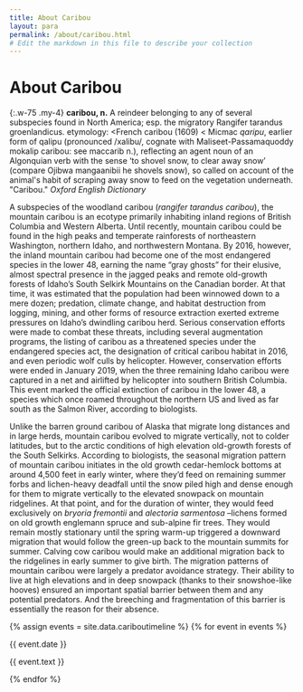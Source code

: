 ```yaml
---
title: About Caribou
layout: para
permalink: /about/caribou.html
# Edit the markdown in this file to describe your collection
---
```

<style>table tr td:first-child{width:400px}</style>

# About Caribou


{:.w-75 .my-4}
**caribou, n.** A reindeer belonging to any of several subspecies found in North America; esp. the migratory Rangifer tarandus groenlandicus.
etymology: <French caribou (1609) < Micmac *qaripu*, earlier form of qalipu (pronounced /xalibu/, cognate with Maliseet-Passamaquoddy mokalip caribou: see maccarib n.), reflecting an agent noun of an Algonquian verb with the sense ‘to shovel snow, to clear away snow’ (compare Ojibwa mangaanibii he shovels snow), so called on account of the animal's habit of scraping away snow to feed on the vegetation underneath. "Caribou." *Oxford English Dictionary*



A subspecies of the woodland caribou (*rangifer tarandus caribou*), the mountain caribou is an ecotype primarily inhabiting inland regions of British Columbia and Western Alberta. Until recently, mountain caribou could be found in the high peaks and temperate rainforests of northeastern Washington, northern Idaho, and northwestern Montana.  By 2016, however, the inland mountain caribou had become one of the most endangered species in the lower 48, earning the name “gray ghosts” for their elusive, almost spectral presence in the jagged peaks and remote old-growth forests of Idaho’s South Selkirk Mountains on the Canadian border. At that time, it was estimated that the population had been winnowed down to a mere dozen; predation, climate change, and habitat destruction from logging, mining, and other forms of resource extraction exerted extreme pressures on Idaho’s dwindling caribou herd. Serious conservation efforts were made to combat these threats, including several augmentation programs, the listing of caribou as a threatened species under the endangered species act, the designation of critical caribou habitat in 2016, and even periodic wolf culls by helicopter.  However, conservation efforts were ended in January 2019, when the three remaining Idaho caribou were captured in a net and airlifted by helicopter into southern British Columbia. This event marked the official extinction of caribou in the lower 48, a species which once roamed throughout the northern US and lived as far south as the Salmon River, according to biologists.  


Unlike the barren ground caribou of Alaska that migrate long distances and in large herds, mountain caribou evolved to migrate vertically, not to colder latitudes, but to the arctic conditions of high elevation old-growth forests of the South Selkirks. According to biologists, the seasonal migration pattern of mountain caribou initiates in the old growth cedar-hemlock bottoms at around 4,500 feet in early winter, where they’d feed on remaining summer forbs and lichen-heavy deadfall until the snow piled high and dense enough for them to migrate vertically to the elevated snowpack on mountain ridgelines. At that point, and for the duration of winter, they would feed exclusively on *bryoria fremontii* and *alectoria sarmentosa* –lichens formed on old growth englemann spruce and sub-alpine fir trees. They would remain mostly stationary until the spring warm-up triggered a downward migration that would follow the green-up back to the mountain summits for summer. Calving cow caribou would make an additional migration back to the ridgelines in early summer to give birth. The migration patterns of mountain caribou were largely a predator avoidance strategy. Their ability to live at high elevations and in deep snowpack (thanks to their snowshoe-like hooves) ensured an important spatial barrier between them and any potential predators. And the breeching and fragmentation of this barrier is essentially the reason for their absence. 



<div class="row">
{% assign events = site.data.cariboutimeline %}
{% for event in events %}
<div class="col-4 text-center align-self-center my-5">
<p class="h2">{{ event.date }}</p>
</div>
<div class="col-8 border-left my-5" style="border-width: 3px;">
<p class="h3 w-50">{{ event.text }}</p>
</div>
{% endfor %}
</div>
